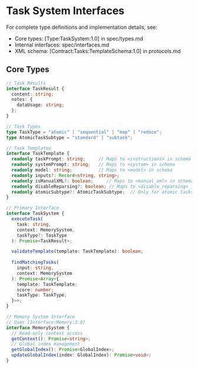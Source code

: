 # Task System Interfaces

For complete type definitions and implementation details, see:
- Core types: [Type:TaskSystem:1.0] in spec/types.md
- Internal interfaces: spec/interfaces.md
- XML schema: [Contract:Tasks:TemplateSchema:1.0] in protocols.md

## Core Types
```typescript
// Task Results
interface TaskResult { 
  content: string;
  notes: {
    dataUsage: string;
  };
}

// Task Types
type TaskType = "atomic" | "sequential" | "map" | "reduce";
type AtomicTaskSubtype = "standard" | "subtask";

// Task Templates
interface TaskTemplate {
  readonly taskPrompt: string;     // Maps to <instructions> in schema
  readonly systemPrompt: string;   // Maps to <system> in schema
  readonly model: string;          // Maps to <model> in schema
  readonly inputs?: Record<string, string>;
  readonly isManualXML?: boolean;     // Maps to <manual_xml> in schema
  readonly disableReparsing?: boolean; // Maps to <disable_reparsing> in schema
  readonly atomicSubtype?: AtomicTaskSubtype;  // Only for atomic tasks
}

// Primary Interface
interface TaskSystem {
  executeTask(
    task: string,
    context: MemorySystem,
    taskType?: TaskType
  ): Promise<TaskResult>;

  validateTemplate(template: TaskTemplate): boolean;
  
  findMatchingTasks(
    input: string,
    context: MemorySystem
  ): Promise<Array<{
    template: TaskTemplate;
    score: number;
    taskType: TaskType;
  }>>;
}

// Memory System Interface
// Uses [Interface:Memory:3.0]
interface MemorySystem {
  // Read-only context access
  getContext(): Promise<string>;
  // Global index management
  getGlobalIndex(): Promise<GlobalIndex>;
  updateGlobalIndex(index: GlobalIndex): Promise<void>;
}
```
